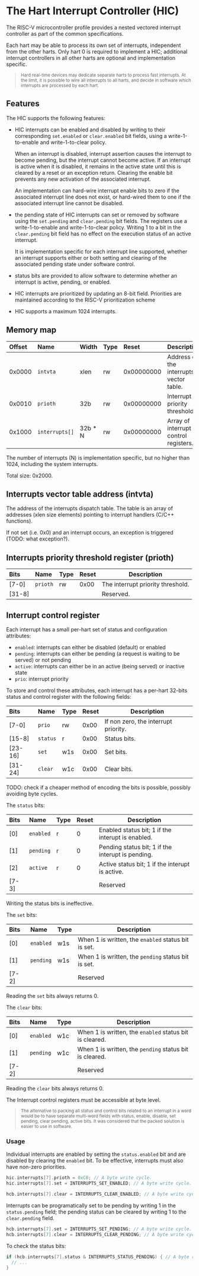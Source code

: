 # The Hart Interrupt Controller (HIC)

The RISC-V microcontroller profile provides a nested vectored interrupt controller as part of 
the common specifications.

Each hart may be able to process its own set of interrupts, independent from the other harts. 
Only hart 0 is required to implement a HIC; additional interrupt controllers in all other 
harts are optional and implementation specific.

> <sup>Hard real-time devices may dedicate separate harts to process fast interrupts. At the limit,
  it is possible to wire all interrupts to all harts, and decide in software which interrupts
  are processed by each hart.</sup>

## Features

The HIC supports the following features:

- HIC interrupts can be enabled and disabled by writing to their corresponding `set.enabled` or 
`clear.enabled` bit fields, using a write-1-to-enable and write-1-to-clear policy.

  When an interrupt is disabled, interrupt assertion causes the interrupt to become pending, but the interrupt 
cannot become active. If an interrupt is active when it is disabled, it remains in the active state until 
this is cleared by a reset or an exception return. Clearing the enable bit prevents any new activation of 
the associated interrupt.

  An implementation can hard-wire interrupt enable bits to zero if the associated interrupt line does not 
exist, or hard-wired them to one if the associated interrupt line cannot be disabled.

- the pending state of HIC interrupts can set or removed by software using 
the `set.pending` and `clear.pending` bit fields. The registers use a write-1-to-enable and 
write-1-to-clear policy. Writing 1 to a bit in the `clear.pending` bit field has no effect on the 
execution status of an active interrupt.

  It is implementation specific for each interrupt line supported, whether an interrupt supports either or both 
setting and clearing of the associated pending state under software control.

- status bits are provided to allow software to determine whether an interrupt is active, pending, or enabled.
- HIC interrupts are prioritized by updating an 8-bit field. Priorities are maintained according to the RISC-V 
prioritization scheme
- HIC supports a maximum 1024 interrupts.

## Memory map

| Offset | Name | Width | Type | Reset | Description |
|:-------|:-----|:------|:-----|:------|-------------|
| 0x0000 | `intvta` | xlen | rw | 0x00000000 | Address of the interrupts vector table. |
| 0x0010 | `prioth` | 32b | rw | 0x00000000 | Interrupt priority threshold. |
| 0x1000 | `interrupts[]` | 32b * N | rw | 0x00000000 | Array of interrupt control registers. |

The number of interrupts (N) is implementation specific, but no higher than 1024, including the system interrupts.

Total size: 0x2000.

## Interrupts vector table address (intvta)

The address of the interrupts dispatch table. The table is an array of addresses (xlen size elements) pointing to interrupt handlers (C/C++ functions).

If not set (i.e. 0x0) and an interrupt occurs, an exception is triggered (TODO: what exception?).

## Interrupts priority threshold register (prioth)

| Bits | Name | Type | Reset | Description |
|:-----|:-----|:-----|:------|-------------|
| [7-0] | `prioth` | rw | 0x00 | The interrupt priority threshold. |
| [31-8] |||| Reserved. |

## Interrupt control register

Each interrupt has a small per-hart set of status and configuration attributes:

* `enabled`: interrupts can either be disabled (default) or enabled 
* `pending`: interrupts can either be pending (a request is waiting to be served) or not
pending
* `active`: interrupts can either be in an active (being served) or inactive state
* `prio`: interrupt priority

To store and control these attributes, each interrupt has a per-hart 32-bits status and 
control register with the following fields:


| Bits | Name | Type | Reset | Description |
|:-----|:-----|:-----|:------|-------------|
| [7-0] | `prio` | rw | 0x00 | If non zero, the interrupt priority. |
| [15-8] | `status`| r | 0x00 | Status bits. |
| [23-16] | `set` | w1s | 0x00 | Set bits. |
| [31-24] | `clear` | w1c | 0x00 | Clear bits. |

TODO: check if a cheaper method of encoding the bits is possible, possibly avoiding byte cycles.


The `status` bits:

| Bits | Name | Type | Reset | Description |
|:-----|:-----|:-----|:------|-------------|
| [0] | `enabled` | r | 0 | Enabled status bit; 1 if the interupt is enabled. |
| [1] | `pending` | r | 0 | Pending status bit; 1 if the interupt is pending. |
| [2] | `active` | r | 0 | Active status bit; 1 if the interupt is active. | 
| [7-3] |||| Reserved |

Writing the status bits is ineffective.

The `set` bits:

| Bits | Name | Type | Description |
|:-----|:-----|:-----|-------------|
| [0] | `enabled` | w1s | When 1 is written, the `enabled` status bit is set. |
| [1] | `pending` | w1s | When 1 is written, the `pending` status bit is set. |
| [7-2] ||| Reserved |

Reading the `set` bits always returns 0.

The `clear` bits:

| Bits | Name | Type | Description |
|:-----|:-----|:-----|-------------|
| [0] | `enabled` | w1c | When 1 is written, the `enabled` status bit is cleared. |
| [1] | `pending` | w1c | When 1 is written, the `pending` status bit is cleared. |
| [7-2] ||| Reserved |

Reading the `clear` bits always returns 0.

The Interrupt control registers must be accessible at byte level.

> <sup>The alternative to packing all status and control bits related to an interrupt 
  in a word would be to have separate multi-word fields with status, enable, disable,
  set pending, clear pending, active bits. It was considered that the packed solution
  is easier to use in software.</sup>
  
### Usage

Individual interrupts are enabled by setting the `status.enabled` bit and are disabled by clearing the `enabled` bit. To be effective, interrupts must also have non-zero priorities.

```c
hic.interrupts[7].prioth = 0xC0; // A byte write cycle.
hic.interrupts[7].set = INTERRUPTS_SET_ENABLED; // A byte write cycle.

hcb.interrupts[7].clear = INTERRUPTS_CLEAR_ENABLED; // A byte write cycle.
```

Interrupts can be programatically set to be pending by writing 1 in the `status.pending` field; the pending status can be cleared by writing 1 to the `clear.pending` field.

```c
hcb.interrupts[7].set = INTERRUPTS_SET_PENDING; // A byte write cycle.
hcb.interrupts[7].clear = INTERRUPTS_CLEAR_PENDING; // A byte write cycle.
```

To check the status bits:

```c
if (hcb.interrupts[7].status & INTERRUPTS_STATUS_PENDING) { // A byte read cycle.
  // ...
}
```
